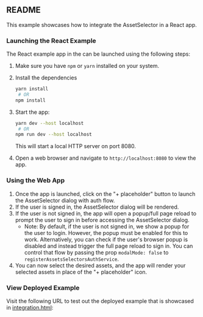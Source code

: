 ## README

This example showcases how to integrate the AssetSelector in a React app.

### Launching the React Example

The React example app in the can be launched using the following steps:

1. Make sure you have `npm` or `yarn` installed on your system.
2. Install the dependencies

   ``` bash
   yarn install
    # OR
   npm install
   ```

3. Start the app:

   ``` bash
   yarn dev --host localhost
    # OR
   npm run dev --host localhost
   ```

   This will start a local HTTP server on port 8080.
4. Open a web browser and navigate to `http://localhost:8080` to view the app.

### Using the Web App

1. Once the app is launched, click on the "+ placeholder" button to launch the AssetSelector dialog with auth flow.
2. If the user is signed in, the AssetSelector dialog will be rendered.
3. If the user is not signed in, the app will open a popup/full page reload to prompt the user to sign in before accessing the AssetSelector dialog.
   - Note: By default, if the user is not signed in, we show a popup for the user to login. However, the popup must be enabled for this to work. Alternatively, you can check if the user's browser popup is disabled and instead trigger the full page reload to sign in. You can control that flow by passing the prop `modalMode: false` to `registerAssetsSelectorsAuthService`.
4. You can now select the desired assets, and the app will render your selected assets in place of the "+ placeholder" icon.

### View Deployed Example

Visit the following URL to test out the deployed example that is showcased in [integration.html][selectors-vanillajs-demo]:

[selectors-vanillajs-demo]: https://experience.adobe.com/solutions/CQ-assets-selectors/static-assets/resources/integration/integration.html
